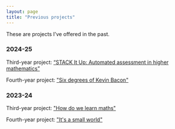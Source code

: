 ```yaml
---
layout: page
title: "Previous projects"
---
```


These are projects I’ve offered in the past.

### 2024-25

Third-year project: [“STACK It Up: Automated assessment in higher mathematics”](/teaching/final-year-projects/previous-projects/STACK-it-up)

Fourth-year project: ["Six degrees of Kevin Bacon"](/teaching/final-year-projects/previous-projects/Kevin-Bacon)

### 2023-24

Third-year project: ["How do we learn maths"](/teaching/final-year-projects/previous-projects/how-do-we-learn-maths)

Fourth-year project: ["It's a small world"](/teaching/final-year-projects/previous-projects/Kevin-Bacon)
